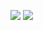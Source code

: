 <a href="https://codeclimate.com/github/alekgit/python-project-lvl2/maintainability"><img src="https://api.codeclimate.com/v1/badges/5fafdb50b198f8f3bb31/maintainability" /></a>
<a href="https://codeclimate.com/github/alekgit/python-project-lvl2/test_coverage"><img src="https://api.codeclimate.com/v1/badges/5fafdb50b198f8f3bb31/test_coverage" /></a>
